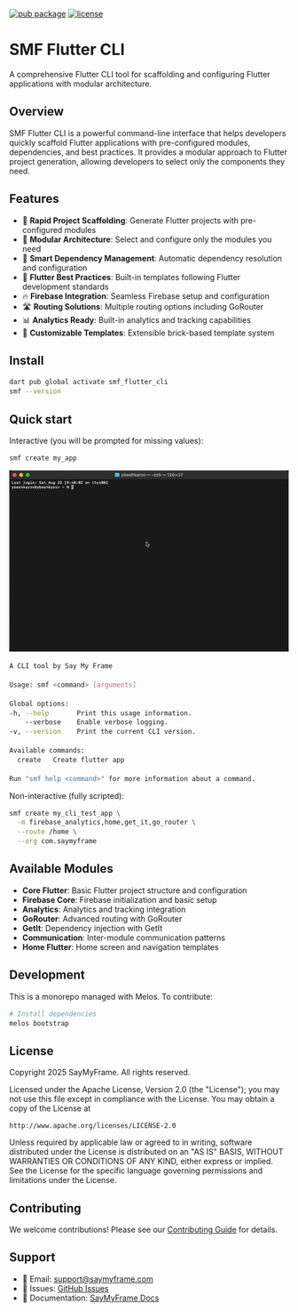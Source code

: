 [![pub package](https://img.shields.io/pub/v/smf_flutter_cli.svg)](https://pub.dev/packages/smf_flutter_cli)
[![license](https://img.shields.io/badge/license-Apache%202.0-blue.svg)](LICENSE)

# SMF Flutter CLI

A comprehensive Flutter CLI tool for scaffolding and configuring Flutter applications with modular architecture.

## Overview

SMF Flutter CLI is a powerful command-line interface that helps developers quickly scaffold Flutter applications with pre-configured modules, dependencies, and best practices. It provides a modular approach to Flutter project generation, allowing developers to select only the components they need.

## Features

- 🚀 **Rapid Project Scaffolding**: Generate Flutter projects with pre-configured modules
- 🧩 **Modular Architecture**: Select and configure only the modules you need
- 🔧 **Smart Dependency Management**: Automatic dependency resolution and configuration
- 📱 **Flutter Best Practices**: Built-in templates following Flutter development standards
- 🔥 **Firebase Integration**: Seamless Firebase setup and configuration
- 🛣️ **Routing Solutions**: Multiple routing options including GoRouter
- 📊 **Analytics Ready**: Built-in analytics and tracking capabilities
- 🎯 **Customizable Templates**: Extensible brick-based template system

## Install
```bash
dart pub global activate smf_flutter_cli
smf --version
```

## Quick start

Interactive (you will be prompted for missing values):
```bash
smf create my_app
```

![smf_cli.gif](assets/smf_cli.gif)

```bash
A CLI tool by Say My Frame

Usage: smf <command> [arguments]

Global options:
-h, --help       Print this usage information.
    --verbose    Enable verbose logging.
-v, --version    Print the current CLI version.

Available commands:
  create   Create flutter app

Run "smf help <command>" for more information about a command.
```

Non-interactive (fully scripted):
```bash
smf create my_cli_test_app \
  -m firebase_analytics,home,get_it,go_router \
  --route /home \
  --org com.saymyframe
```

## Available Modules

- **Core Flutter**: Basic Flutter project structure and configuration
- **Firebase Core**: Firebase initialization and basic setup
- **Analytics**: Analytics and tracking integration
- **GoRouter**: Advanced routing with GoRouter
- **GetIt**: Dependency injection with GetIt
- **Communication**: Inter-module communication patterns
- **Home Flutter**: Home screen and navigation templates

## Development

This is a monorepo managed with Melos. To contribute:

```bash
# Install dependencies
melos bootstrap
```

## License

Copyright 2025 SayMyFrame. All rights reserved.

Licensed under the Apache License, Version 2.0 (the "License");
you may not use this file except in compliance with the License.
You may obtain a copy of the License at

    http://www.apache.org/licenses/LICENSE-2.0

Unless required by applicable law or agreed to in writing, software
distributed under the License is distributed on an "AS IS" BASIS,
WITHOUT WARRANTIES OR CONDITIONS OF ANY KIND, either express or implied.
See the License for the specific language governing permissions and
limitations under the License.

## Contributing

We welcome contributions! Please see our [Contributing Guide](CONTRIBUTING.md) for details.

## Support

- 📧 Email: support@saymyframe.com
- 🐛 Issues: [GitHub Issues](https://github.com/saymyframe/smf_flutter_cli/issues)
- 📖 Documentation: [SayMyFrame Docs](https://saymyframe.com)
